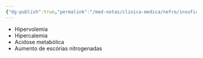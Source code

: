 ```yaml
---
{"dg-publish":true,"permalink":"/med-notas/clinica-medica/nefro/insuficiencia-renal/insuficiencia-renal/"}
---
```


- Hipervolemia
- Hipercalemia
- Acidose metabólica
- Aumento de escórias nitrogenadas

